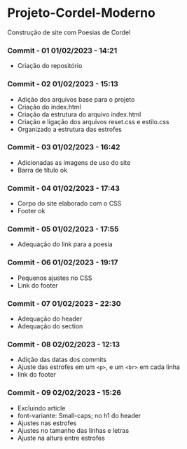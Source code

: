# Projeto-Cordel-Moderno
Construção de site com Poesias de Cordel

### Commit - 01 01/02/2023 - 14:21
* Criação do repositório

### Commit - 02 01/02/2023 - 15:13
* Adição dos arquivos base para o projeto
* Criação do index.html
* Criação da estrutura do arquivo index.html
* Criação e ligação dos arquivos reset.css e estilo.css
* Organizado a estrutura das estrofes

### Commit - 03 01/02/2023 - 16:42
* Adicionadas as imagens de uso do site
* Barra de título ok

### Commit - 04 01/02/2023 - 17:43
* Corpo do site elaborado com o CSS
* Footer ok

### Commit - 05 01/02/2023 - 17:55
* Adequação do link para a poesia

### Commit - 06 01/02/2023 - 19:17
* Pequenos ajustes no CSS
* Link do footer

### Commit - 07 01/02/2023 - 22:30
* Adequação do header
* Adequação do section

### Commit - 08 02/02/2023 - 12:13
* Adição das datas dos commits
* Ajuste das estrofes em um ```<p>```, e um ```<br>``` em cada linha
* link do footer

### Commit - 09 02/02/2023 - 15:26
* Excluindo article
* font-variante: Small-caps; no h1 do header
* Ajustes nas estrofes
* Ajustes no tamanho das linhas e letras
* Ajuste na altura entre estrofes
